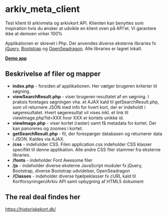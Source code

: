 # arkiv_meta_client
Test klient til arkivmeta og arkivkort API. Klienten kan benyttes som inspiration hvis du ønsker at udvikle en klient oven på API'et.
Vi garantere ikke at demoen virker 100%

Applikationen er skrevet i Php. Der anvendes diverse eksterne libraries fx [jQuery](https://jquery.com/), [Bootstrap](https://getbootstrap.com/) og [OpenSeadragon](https://openseadragon.github.io/). Alle libraries er lagret lokalt.

**[Demo app](https://apps.kortforsyningen.dk/arkivkort/)**

## Beskrivelse af filer og mapper
* **index.php** - forsiden af applikationen. Her vælger brugeren kriterier til søgning.
* **viewSearchResult.php** - viser brugeren resultatet af en søgning. I praksis foretages søgningen vha. et AJAX kald til getSearchResult.php, som vil returnere JSON med info for hvert kort, der er indeholdt i søgeresultatet. Hvert søgeresultat vil vises inkl. et link til viewImage.php?id=XXX hvor XXX er kortets unikke id.
* **viewImage.php** - viser kortet (raster) samt få metadata for kortet. Der kan panoreres og zoomes i kortet.
* **getSearchResult.php** - fil, der forespørger databasen og returnerer data i JSON. Kaldes via AJAX.
* **/css** - indeholder CSS. Filen application.css indeholder CSS klasser specifikt til denne applikation. Alle andre CSS filer stammer fra eksterne libraries.
* **/fonts** - indeholder Font Awesome filer
* **/js** - indeholder diverse eksterne JavaScript moduler fx jQuery, Bootstrap, diverse Bootstrap udvidelser, OpenSeadragon
* **/Classes** - indeholder diverse hjælpeklasser fx cURL kald til Kortforsyningen/Arkiv API samt opbygning af HTML5 dokument

## The real deal findes her
https://historiskekort.dk/
